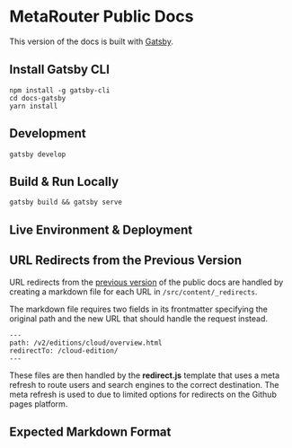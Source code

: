 # MetaRouter Public Docs

This version of the docs is built with [Gatsby](https://www.gatsbyjs.org/).

## Install Gatsby CLI

```
npm install -g gatsby-cli
cd docs-gatsby
yarn install
```

## Development

`gatsby develop`

## Build & Run Locally

`gatsby build && gatsby serve`

## Live Environment & Deployment

## URL Redirects from the Previous Version

URL redirects from the [previous version](https://gitlab.com/metarouter/documentation) of the public docs are handled by creating a markdown file for each URL in `/src/content/_redirects`.

The markdown file requires two fields in its frontmatter specifying the original path and the new URL that should handle the request instead.

```
---
path: /v2/editions/cloud/overview.html
redirectTo: /cloud-edition/
---
```

These files are then handled by the **redirect.js** template that uses a meta refresh to route users and search engines to the correct destination. The meta refresh is used to due to limited options for redirects on the Github pages platform.

## Expected Markdown Format
